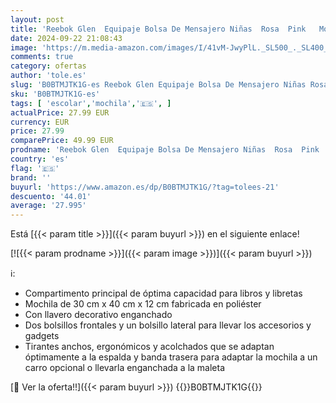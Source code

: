 ```yaml
---
layout: post
title: 'Reebok Glen  Equipaje Bolsa De Mensajero Niñas  Rosa  Pink   Mochila Escolar'
date: 2024-09-22 21:08:43
image: 'https://m.media-amazon.com/images/I/41vM-JwyPlL._SL500_._SL400_.jpg'
comments: true
category: ofertas
author: 'tole.es'
slug: 'B0BTMJTK1G-es Reebok Glen Equipaje Bolsa De Mensajero Niñas Rosa Pink...'
sku: 'B0BTMJTK1G-es'
tags: [ 'escolar','mochila','🇪🇸', ]
actualPrice: 27.99 EUR
currency: EUR
price: 27.99
comparePrice: 49.99 EUR
prodname: 'Reebok Glen  Equipaje Bolsa De Mensajero Niñas  Rosa  Pink   Mochila Escolar'
country: 'es'
flag: '🇪🇸'
brand: ''
buyurl: 'https://www.amazon.es/dp/B0BTMJTK1G/?tag=tolees-21'
descuento: '44.01'
average: '27.995'
---
```


Está [{{< param title >}}]({{< param buyurl >}}) en el siguiente enlace!

[![{{< param prodname >}}]({{< param image >}})]({{< param buyurl >}})

ℹ️:

- Compartimento principal de óptima capacidad para libros y libretas
- Mochila de 30 cm x 40 cm x 12 cm fabricada en poliéster
- Con llavero decorativo enganchado
- Dos bolsillos frontales y un bolsillo lateral para llevar los accesorios y gadgets
- Tirantes anchos, ergonómicos y acolchados que se adaptan óptimamente a la espalda y banda trasera para adaptar la mochila a un carro opcional o llevarla enganchada a la maleta

[🛒 Ver la oferta!!]({{< param buyurl >}})
{{<world>}}B0BTMJTK1G{{</world>}}
